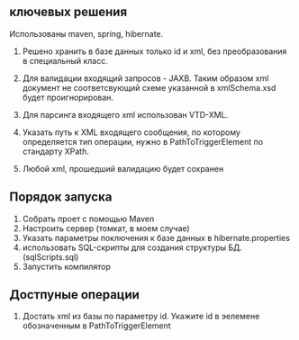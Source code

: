 ﻿## ключевых решения
Использованы maven, spring, hibernate.
1. Решено хранить в базе данных только id и xml, без преобразования в специальный класс.

2. Для валидации входящий запросов - JAXB. Таким образом xml документ не соответсвующий схеме
указанной в xmlSchema.xsd будет проигнорирован.

3. Для парсинга входящего xml использован VTD-XML.

4. Указать путь к XML входящего сообщения, по которому определяется тип операции,
               нужно в PathToTriggerElement по стандарту XPath.

5. Любой xml, прошедший валидацию будет сохранен


## Порядок запуска

1. Собрать проет с помощью Maven
2. Настроить сервер (томкат, в моем случае)
3. Указать параметры поключения к базе данных в hibernate.properties
4. использовать SQL-скрипты для создания структуры БД. (sqlScripts.sql)
5. Запустить компилятор

## Достпуные операции
1. Достать xml из базы по параметру id.
    Укажите id в эелемене обозначенным в PathToTriggerElement
